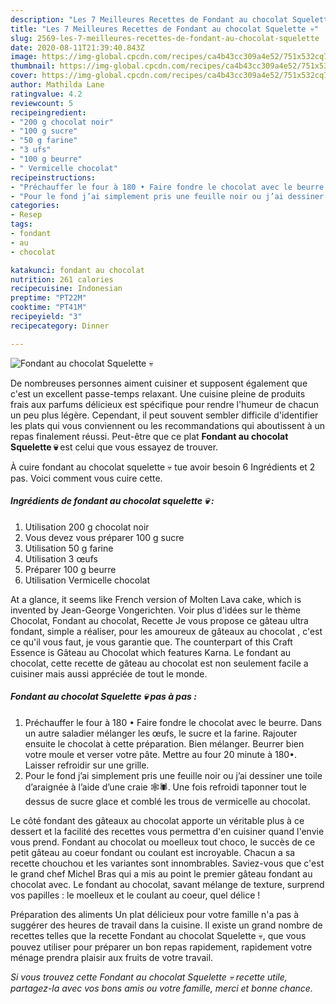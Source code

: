 ```yaml
---
description: "Les 7 Meilleures Recettes de Fondant au chocolat Squelette 💀"
title: "Les 7 Meilleures Recettes de Fondant au chocolat Squelette 💀"
slug: 2569-les-7-meilleures-recettes-de-fondant-au-chocolat-squelette
date: 2020-08-11T21:39:40.843Z
image: https://img-global.cpcdn.com/recipes/ca4b43cc309a4e52/751x532cq70/fondant-au-chocolat-squelette-💀-photo-principale-de-la-recette.jpg
thumbnail: https://img-global.cpcdn.com/recipes/ca4b43cc309a4e52/751x532cq70/fondant-au-chocolat-squelette-💀-photo-principale-de-la-recette.jpg
cover: https://img-global.cpcdn.com/recipes/ca4b43cc309a4e52/751x532cq70/fondant-au-chocolat-squelette-💀-photo-principale-de-la-recette.jpg
author: Mathilda Lane
ratingvalue: 4.2
reviewcount: 5
recipeingredient:
- "200 g chocolat noir"
- "100 g sucre"
- "50 g farine"
- "3 ufs"
- "100 g beurre"
- " Vermicelle chocolat"
recipeinstructions:
- "Préchauffer le four à 180 • Faire fondre le chocolat avec le beurre. Dans un autre saladier mélanger les œufs, le sucre et la farine. Rajouter ensuite le chocolat à cette préparation. Bien mélanger. Beurrer bien votre moule et verser votre pâte. Mettre au four 20 minute à 180•. Laisser refroidir sur une grille."
- "Pour le fond j’ai simplement pris une feuille noir ou j’ai dessiner une toile d’araignée à l’aide d’une craie 🕸🕷. Une fois refroidi taponner tout le dessus de sucre glace et comblé les trous de vermicelle au chocolat."
categories:
- Resep
tags:
- fondant
- au
- chocolat

katakunci: fondant au chocolat 
nutrition: 261 calories
recipecuisine: Indonesian
preptime: "PT22M"
cooktime: "PT41M"
recipeyield: "3"
recipecategory: Dinner

---
```



![Fondant au chocolat Squelette 💀](https://img-global.cpcdn.com/recipes/ca4b43cc309a4e52/751x532cq70/fondant-au-chocolat-squelette-💀-photo-principale-de-la-recette.jpg)

De nombreuses personnes aiment cuisiner et supposent également que c'est un excellent passe-temps relaxant. Une cuisine pleine de produits frais aux parfums délicieux est spécifique pour rendre l'humeur de chacun un peu plus légère. Cependant, il peut souvent sembler difficile d'identifier les plats qui vous conviennent ou les recommandations qui aboutissent à un repas finalement réussi. Peut-être que ce plat <strong> Fondant au chocolat Squelette 💀 </strong> est celui que vous essayez de trouver.

<!--inarticleads1-->

À cuire fondant au chocolat squelette 💀 tue avoir besoin 6 Ingrédients et 2 pas. Voici comment vous cuire cette.

##### Ingrédients de fondant au chocolat squelette 💀 :

1. Utilisation 200 g chocolat noir
1. Vous devez vous préparer 100 g sucre
1. Utilisation 50 g farine
1. Utilisation 3 œufs
1. Préparer 100 g beurre
1. Utilisation  Vermicelle chocolat


At a glance, it seems like French version of Molten Lava cake, which is invented by Jean-George Vongerichten. Voir plus d&#39;idées sur le thème Chocolat, Fondant au chocolat, Recette Je vous propose ce gâteau ultra fondant, simple a réaliser, pour les amoureux de gâteaux au chocolat , c&#39;est ce qu&#39;il vous faut, je vous garantie que. The counterpart of this Craft Essence is Gâteau au Chocolat which features Karna. Le fondant au chocolat, cette recette de gâteau au chocolat est non seulement facile a cuisiner mais aussi appréciée de tout le monde. 

<!--inarticleads2-->

##### Fondant au chocolat Squelette 💀 pas à pas :

1. Préchauffer le four à 180 • Faire fondre le chocolat avec le beurre. Dans un autre saladier mélanger les œufs, le sucre et la farine. Rajouter ensuite le chocolat à cette préparation. Bien mélanger. Beurrer bien votre moule et verser votre pâte. Mettre au four 20 minute à 180•. Laisser refroidir sur une grille.
1. Pour le fond j’ai simplement pris une feuille noir ou j’ai dessiner une toile d’araignée à l’aide d’une craie 🕸🕷. Une fois refroidi taponner tout le dessus de sucre glace et comblé les trous de vermicelle au chocolat.


Le côté fondant des gâteaux au chocolat apporte un véritable plus à ce dessert et la facilité des recettes vous permettra d&#39;en cuisiner quand l&#39;envie vous prend. Fondant au chocolat ou moelleux tout choco, le succès de ce petit gâteau au coeur fondant ou coulant est incroyable. Chacun a sa recette chouchou et les variantes sont innombrables. Saviez-vous que c&#39;est le grand chef Michel Bras qui a mis au point le premier gâteau fondant au chocolat avec. Le fondant au chocolat, savant mélange de texture, surprend vos papilles : le moelleux et le coulant au coeur, quel délice ! 

<!--inarticleads1-->

<p>
Préparation des aliments Un plat délicieux pour votre famille n'a pas à suggérer des heures de travail dans la cuisine. Il existe un grand nombre de recettes telles que la recette Fondant au chocolat Squelette 💀, que vous pouvez utiliser pour préparer un bon repas rapidement, rapidement votre ménage prendra plaisir aux fruits de votre travail.
</p>

<p>
<i>Si vous trouvez cette Fondant au chocolat Squelette 💀 recette utile, partagez-la avec vos bons amis ou votre famille, merci et bonne chance.</i>
</p>
